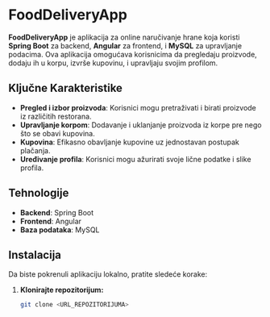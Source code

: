 # FoodDeliveryApp

**FoodDeliveryApp** je aplikacija za online naručivanje hrane koja koristi **Spring Boot** za backend, **Angular** za frontend, i **MySQL** za upravljanje podacima. Ova aplikacija omogućava korisnicima da pregledaju proizvode, dodaju ih u korpu, izvrše kupovinu, i upravljaju svojim profilom.

## Ključne Karakteristike

- **Pregled i izbor proizvoda**: Korisnici mogu pretraživati i birati proizvode iz različitih restorana.
- **Upravljanje korpom**: Dodavanje i uklanjanje proizvoda iz korpe pre nego što se obavi kupovina.
- **Kupovina**: Efikasno obavljanje kupovine uz jednostavan postupak plačanja.
- **Uređivanje profila**: Korisnici mogu ažurirati svoje lične podatke i slike profila.

## Tehnologije

- **Backend**: Spring Boot
- **Frontend**: Angular
- **Baza podataka**: MySQL

## Instalacija

Da biste pokrenuli aplikaciju lokalno, pratite sledeće korake:

1. **Klonirajte repozitorijum:**

   ```bash
   git clone <URL_REPOZITORIJUMA>
